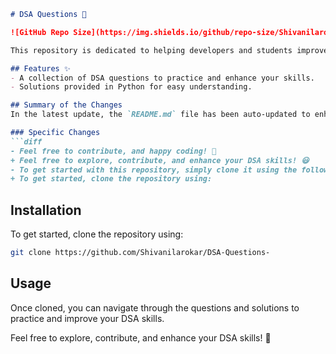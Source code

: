 ```markdown
# DSA Questions 🚀

![GitHub Repo Size](https://img.shields.io/github/repo-size/Shivanilarokar/DSA-Questions-) ![Contributors](https://img.shields.io/github/contributors/Shivanilarokar/DSA-Questions-) ![Issues](https://img.shields.io/github/issues/Shivanilarokar/DSA-Questions-)

This repository is dedicated to helping developers and students improve their skills in Data Structures and Algorithms (DSA) through a collection of curated questions and solutions.

## Features ✨
- A collection of DSA questions to practice and enhance your skills.
- Solutions provided in Python for easy understanding.

## Summary of the Changes
In the latest update, the `README.md` file has been auto-updated to enhance clarity and engagement. 

### Specific Changes
```diff
- Feel free to contribute, and happy coding! 🎉
+ Feel free to explore, contribute, and enhance your DSA skills! 😃
- To get started with this repository, simply clone it using the following command:
+ To get started, clone the repository using:
```

## Installation
To get started, clone the repository using:
```bash
git clone https://github.com/Shivanilarokar/DSA-Questions-
```

## Usage
Once cloned, you can navigate through the questions and solutions to practice and improve your DSA skills.

Feel free to explore, contribute, and enhance your DSA skills! 🎉
```